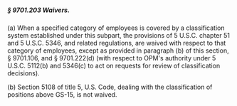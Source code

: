 ##### § 9701.203 Waivers. #####

(a) When a specified category of employees is covered by a classification system established under this subpart, the provisions of 5 U.S.C. chapter 51 and 5 U.S.C. 5346, and related regulations, are waived with respect to that category of employees, except as provided in paragraph (b) of this section, § 9701.106, and § 9701.222(d) (with respect to OPM's authority under 5 U.S.C. 5112(b) and 5346(c) to act on requests for review of classification decisions).

(b) Section 5108 of title 5, U.S. Code, dealing with the classification of positions above GS-15, is not waived.